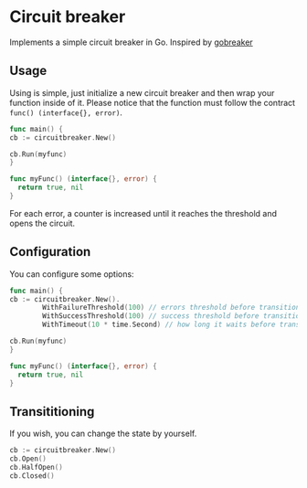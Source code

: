# Circuit breaker

Implements a simple circuit breaker in Go. Inspired by [gobreaker](https://github.com/sony/gobreaker)

## Usage

Using is simple, just initialize a new circuit breaker and then wrap your function inside of it. Please notice that the function must follow the contract `func() (interface{}, error)`.

```go
func main() {
cb := circuitbreaker.New()

cb.Run(myfunc)
}

func myFunc() (interface{}, error) {
  return true, nil
} 
```

For each error, a counter is increased until it reaches the threshold and opens the circuit.

## Configuration

You can configure some options:

```go
func main() {
cb := circuitbreaker.New().
        WithFailureThreshold(100) // errors threshold before transitioning from CLOSED to OPEN
        WithSuccessThreshold(100) // success threshold before transitioning from HALF_OPEN to CLOSED
        WithTimeout(10 * time.Second) // how long it waits before transitioning from OPEN to HALF_OPEN

cb.Run(myfunc)
}

func myFunc() (interface{}, error) {
  return true, nil
} 
```

## Transititioning

If you wish, you can change the state by yourself.

```go
cb := circuitbreaker.New()
cb.Open()
cb.HalfOpen()
cb.Closed()
```

## 
